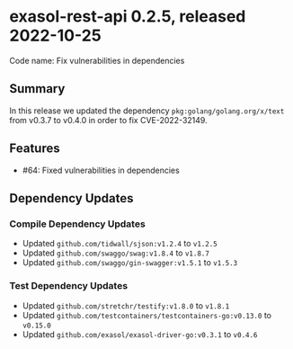 # exasol-rest-api 0.2.5, released 2022-10-25

Code name: Fix vulnerabilities in dependencies

## Summary

In this release we updated the dependency `pkg:golang/golang.org/x/text` from v0.3.7 to v0.4.0 in order to fix CVE-2022-32149.

## Features

* #64: Fixed vulnerabilities in dependencies
## Dependency Updates

### Compile Dependency Updates

* Updated `github.com/tidwall/sjson:v1.2.4` to `v1.2.5`
* Updated `github.com/swaggo/swag:v1.8.4` to `v1.8.7`
* Updated `github.com/swaggo/gin-swagger:v1.5.1` to `v1.5.3`

### Test Dependency Updates

* Updated `github.com/stretchr/testify:v1.8.0` to `v1.8.1`
* Updated `github.com/testcontainers/testcontainers-go:v0.13.0` to `v0.15.0`
* Updated `github.com/exasol/exasol-driver-go:v0.3.1` to `v0.4.6`
